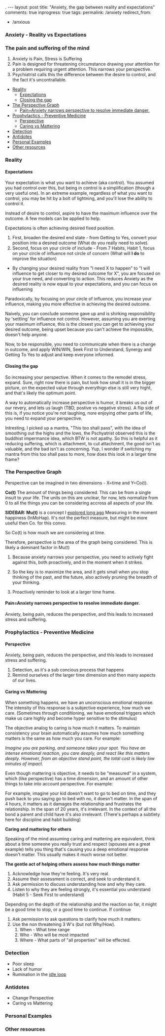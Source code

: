 . ---
layout: post
title: "Anxiety, the gap between reality and expectations"
comments: true
inprogress: true
tags:
permalink: /anxiety
redirect_from:

- /anxious

### Anxiety - Reality vs Expectations

### The pain and suffering of the mind

1. Anxiety is Pain, Stress is Suffering
1. Pain is designed for threatening circumstance drawing your attention for a problem requiring urgent attention. This narrows your perspective.
1. Psychiatrist calls this the difference between the desire to control, and the fact it's uncontrallable.

<!-- vim-markdown-toc GFM -->

- [Reality](#reality)
  - [Expectations](#expectations)
  - [Closing the gap](#closing-the-gap)
- [The Perspective Graph](#the-perspective-graph)
  - [Pain=Anxiety narrows perspective to resolve immediate danger.](#painanxiety-narrows-perspective-to-resolve-immediate-danger)
- [Prophylactics - Preventive Medicine](#prophylactics---preventive-medicine)
  - [Perspective](#perspective)
  - [Caring vs Mattering](#caring-vs-mattering)
- [Detection](#detection)
- [Antidotes](#antidotes)
- [Personal Examples](#personal-examples)
- [Other resources](#other-resources)

<!-- vim-markdown-toc -->

### Reality

#### Expectations

Your expectation is what you want to achieve (aka control). You assumed you had control over this, but being in control is a simplification (though a very useful one). In an extreme example, regardless of what you want to control, you may be hit by a bolt of lightning, and you'll lose the ability to control it.

Instead of desire to control, aspire to have the maximum influence over the outcome. A few models can be applied to help.

Expectations is often achieving desired fixed position.

1. First, broaden the desired end state - from Getting to Yes, convert your position into a desired outcome (What do you really need to solve).
1. Second, focus on your circle of include - From 7 Habits, Habit 1, focus on your circle of influence not circle of concern (What will **I do** to improve the situation)

- By changing your desired reality from "I need X to happen" to "I will influence to get closer to my desired outcome for X", you are focused on your true need, and converting to action. This reduces Anxiety as the desired reality is now equal to your expectations, and you can focus on influening

Paradoxically, by focusing on your circle of influence, you increase your influence, making you more effective in achieving the desired outcome.

Naively, you can conclude someone gave up and is shirking responsibility by 'settling' for influence not control. However, assuming you are exerting your maximum influence, this is the closest you can get to achieving your desired outcome, being upset because you can't achieve the impossible, doesn't help anyone.

Now, to be responsible, you need to communicate when there is a change in outcome, and apply WIN/WIN, Seek First to Understand, Synergy and Getting To Yes to adjust and keep everyone informed.

#### Closing the gap

So increasing your perspective. When it comes to the remodel stress, expand. Sure, right now there is pain, but look how small it is in the bigger picture, on the expected value through everythign else is still very hight, and that's likely the optimum point.

A way to automatically increase perspective is humor, it breaks us out of our revery, and lets us laugh (TBD, postive vs negative stress). A flip side of this is, if you notice you're not laughing, nore enjoying other parts of life, you need to expand your perspective.

Intresting, I picked up a mantra, "This too shall pass", with the idea of smoothing out the highs and the lows, the Pschyatrist observed this is the buddhist impermance idea, which BTW is not apathy. So this is helpful as it reducing suffering, which is attachment, to cut attachment, the good isn't as valuable, and the bad isn't as concerning. Yup, I wonder if switching my mantra from this too shall pass to more, how does this look in a larger time frame?

### The Perspective Graph

Perspective can be imagined in two dimensions - X=time and Y=Co(t).

**Co(t)** The amount of things being considered. This can be from a single insult to your life. The units on this are unclear, for now, lets normalize from 0 to all the things you can be considering accross all aspects of your life.

**SIDEBAR: Mu(t)** is a concept I [explored long ago](http://ig2600.blogspot.com/2015/05/measuring-in-moment-happiness-with.html) Measuring in the moment happiness (InMoHap). It's not the perfect measure, but might be more useful then Co. for this convo.

So Co(t) is how much we are considering at time.

Therefore, perspective is the area of the graph being considered. This is likely a dominant factor in Mu(t)

1. Because anxiety narrows your perspective, you need to actively fight against this, both proactively, and in the moment when it strikes.

1. So the key is to maximize the area, and it gets small when you stop thinking of the past, and the future, also actively pruning the breadth of your thinking.

1. Proactively reminder to look at a larger time frame.

#### Pain=Anxiety narrows perspective to resolve immediate danger.

Anxiety, being pain, reduces the perspective, and this leads to increased stress and suffering.

### Prophylactics - Preventive Medicine

#### Perspective

Anxiety, being pain, reduces the perspective, and this leads to increased stress and suffering.

1. Detection, as it's a sub concious process that happens
2. Remind ourselves of the larger time dimension and then many aspects of our lives.

#### Caring vs Mattering

When something happens, we have an unconscious emotional response. The intensity of this response is a subjective experience, how much we care. (Sometimes through conditioning, we have emotional triggers which make us care highly and become hyper sensitive to the stimulus)

The objective analog to caring is how much it matters. To maintain consistency your brain automatically assumes how much something matters is the same as how much you care. For example:

_Imagine you are parking, and someone takes your spot. You have an intense emotional reaction, you care deeply, and react like this matters deeply. However, from an objective stand point, the total cost is likely low minutes of impact._

Even though mattering is objective, it needs to be "measured" in a system, which (like perspective) has a time dimension, and an amount of other things to take into account perspective. For example:

For example, imagine your kid doesn't want to go to bed on time, and they push back to you saying go to bed with no, it doesn't matter. In the span of 4 hours, it matters as it damages the relationship and frustrates the relationship. In the span of 20 years, it's irrelevant. In the context of all the bond a parent and child have it's also irrelevant. (There's perhaps a subtlety here for discipline and habit building)

**Caring and mattering for others**

Speaking of the mind assuming caring and mattering are equivalent, think about a time someone you really trust and respect (spouses are a great example) tells you thing that's causing you a deep emotional response doesn't matter. This usually makes it much worse not better.

**The gentle act of helping others assess how much things matter**

1. Acknowledge how they're feeling. It's very real.
1. Assume their assessment is correct, and seek to understand it.
1. Ask permission to discuss understanding how and why they care.
1. Listen to why they are feeling strongly, it's essential you understand (Habit 5 - Seek First to understand)

Depending on the depth of the relationship and the reaction so far, it might be a good time to stop, or a good time to continue. If continue

1. Ask permission to ask questions to clarify how much it matters.
1. Use the non threatening 3 W's (but not Why/How).
   1. When - What time range
   1. Who - Who will be most impacted
   1. Where - What parts of "all properties" will be effected.

### Detection

- Poor sleep
- Lack of humor
- Rumination in the [idle loop](/idle-loop)

### Antidotes

- Change Perspective
- Caring vs Mattering

### Personal Examples

### Other resources
